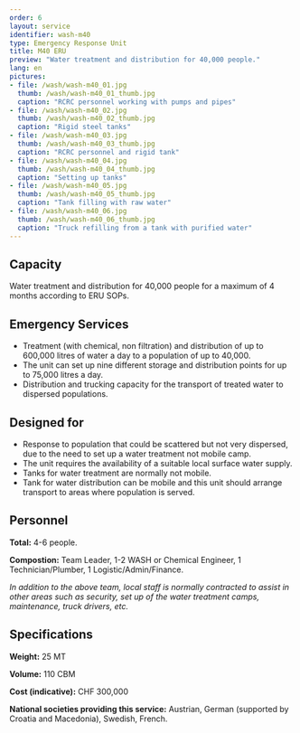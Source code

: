 ```yaml
---
order: 6
layout: service
identifier: wash-m40
type: Emergency Response Unit
title: M40 ERU
preview: "Water treatment and distribution for 40,000 people."
lang: en
pictures:
- file: /wash/wash-m40_01.jpg
  thumb: /wash/wash-m40_01_thumb.jpg
  caption: "RCRC personnel working with pumps and pipes"
- file: /wash/wash-m40_02.jpg
  thumb: /wash/wash-m40_02_thumb.jpg
  caption: "Rigid steel tanks"
- file: /wash/wash-m40_03.jpg
  thumb: /wash/wash-m40_03_thumb.jpg
  caption: "RCRC personnel and rigid tank"
- file: /wash/wash-m40_04.jpg
  thumb: /wash/wash-m40_04_thumb.jpg
  caption: "Setting up tanks"
- file: /wash/wash-m40_05.jpg
  thumb: /wash/wash-m40_05_thumb.jpg
  caption: "Tank filling with raw water"
- file: /wash/wash-m40_06.jpg
  thumb: /wash/wash-m40_06_thumb.jpg
  caption: "Truck refilling from a tank with purified water"
---
```


## Capacity

Water treatment and distribution for 40,000 people for a maximum of 4 months according to ERU SOPs.

## Emergency Services

- Treatment (with chemical, non filtration) and distribution of up to 600,000 litres of water a day to a population of up to 40,000.
- The unit can set up nine different storage and distribution points for up to 75,000 litres a day.
- Distribution and trucking capacity for the transport of treated water to dispersed populations.

## Designed for

- Response to population that could be scattered but not very dispersed, due to the need to set up a water treatment not mobile camp.
- The unit requires the availability of a suitable local surface water supply.
- Tanks for water treatment are normally not mobile.
- Tank for water distribution can be mobile and this unit should arrange transport to areas where population is served.

## Personnel

**Total:** 4-6 people.

**Compostion:** Team Leader, 1-2 WASH or Chemical Engineer, 1 Technician/Plumber, 1 Logistic/Admin/Finance.

_In addition to the above team, local staff is normally contracted to assist in other areas such as security, set up of the water treatment camps, maintenance, truck drivers, etc._

## Specifications

**Weight:** 25 MT

**Volume:** 110 CBM

**Cost (indicative):** CHF 300,000

**National societies providing this service:** Austrian, German (supported by Croatia and Macedonia), Swedish, French.
